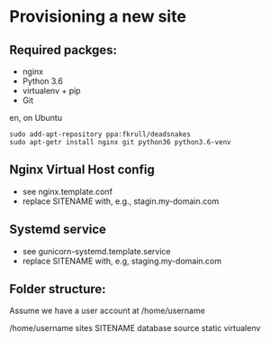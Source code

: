 Provisioning a new site
=======================

## Required packges:

* nginx
* Python 3.6
* virtualenv + pip
* Git

en, on Ubuntu

    sudo add-apt-repository ppa:fkrull/deadsnakes
    sudo apt-getr install nginx git python36 python3.6-venv

## Nginx Virtual Host config

* see nginx.template.conf
* replace SITENAME with, e.g., stagin.my-domain.com

## Systemd service

* see gunicorn-systemd.template.service
* replace SITENAME with, e.g, staging.my-domain.com

## Folder structure:
Assume we have a user account at /home/username

/home/username
    sites
        SITENAME
            database
            source
            static
            virtualenv